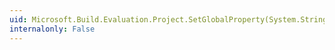 ```yaml
---
uid: Microsoft.Build.Evaluation.Project.SetGlobalProperty(System.String,System.String)
internalonly: False
---
```

